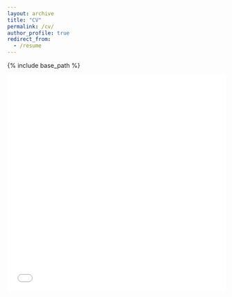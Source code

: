 ```yaml
---
layout: archive
title: "CV"
permalink: /cv/
author_profile: true
redirect_from:
  - /resume
---
```


{% include base_path %}


<iframe src="/files/cv.pdf" width="100%" height="500" frameborder="0" />


